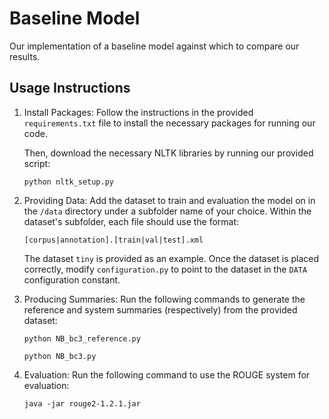 # Baseline Model
Our implementation of a baseline model against which to compare our results.

## Usage Instructions
1. Install Packages: Follow the instructions in the provided `requirements.txt` file
   to install the necessary packages for running our code.

   Then, download the necessary NLTK libraries by running our provided script:

   `python nltk_setup.py`

2. Providing Data: Add the dataset to train and evaluation the model on in the
   `/data` directory under a subfolder name of your choice. Within
   the dataset's subfolder, each file should use the format:

   `[corpus|annotation].[train|val|test].xml`

   The dataset `tiny` is provided as an example. Once the dataset is placed
   correctly, modify `configuration.py` to point to the dataset in the
   `DATA` configuration constant.

3. Producing Summaries: Run the following commands to generate the
   reference and system summaries (respectively) from the provided dataset:

   `python NB_bc3_reference.py`

   `python NB_bc3.py`

4. Evaluation: Run the following command to use the ROUGE system for evaluation:

   `java -jar rouge2-1.2.1.jar`
